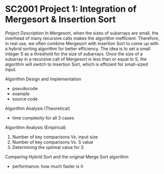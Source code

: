 # SC2001 Project 1: Integration of Mergesort & Insertion Sort

_Project Description_
In Mergesort, when the sizes of subarrays are small, the overhead of many recursive calls makes the algorithm inefficient. 
Therefore, in real use, we often combine Mergesort with Insertion Sort to come up with a hybrid sorting algorithm for better efficiency. 
The idea is to set a small integer S as a threshold for the size of subarrays. 
Once the size of a subarray in a recursive call of Mergesort is less than or equal to S,
the algorithm will switch to Insertion Sort, which is efficient for small-sized input.

Algorithm Design and Implementation
- pseudocode
- example
- source code

Algorithm Analysis (Theoretical)
- time complexity for all 3 cases

Algorithm Analysis (Empirical)
1. Number of key comparisons Vs. input size
2. Number of key comparisons Vs. S value
3. Determining the optimal value for S

Comparing Hybrid Sort and the original Merge Sort algorithm
- performance: how much faster is it
